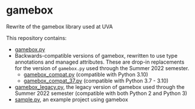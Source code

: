 # gamebox
 Rewrite of the gamebox library used at UVA

This repository contains:
* [gamebox.py](gamebox.py)
* Backwards-compatible versions of gamebox, rewritten to use type annotations and managed attributes.
  These are drop-in replacements for the version of `gamebox.py` used through the Summer 2022 semester.
  * [gamebox_compat.py](gamebox_compat.py) (compatible with Python 3.10)
  * [gamebox_compat_37.py](gamebox_compat_37.py) (compatible with Python 3.7 - 3.10)
* [gamebox_legacy.py](gamebox_legacy.py), the legacy version of gamebox used through the Summer 2022 semester
  (compatible with both Python 2 and Python 3)
* [sample.py](sample.py), an example project using gamebox